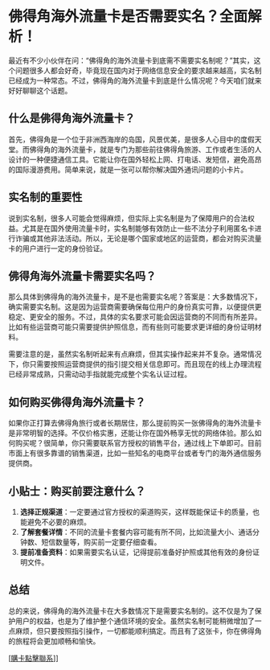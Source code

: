 # 佛得角海外流量卡是否需要实名？全面解析！

最近有不少小伙伴在问：“佛得角的海外流量卡到底需不需要实名制呢？”其实，这个问题很多人都会好奇，毕竟现在国内对于网络信息安全的要求越来越高，实名制已经成为一种常态。不过，佛得角的海外流量卡到底是什么情况呢？今天咱们就来好好聊聊这个话题。

## 什么是佛得角海外流量卡？

首先，佛得角是一个位于非洲西海岸的岛国，风景优美，是很多人心目中的度假天堂。而佛得角的海外流量卡，就是专门为那些前往佛得角旅游、工作或者生活的人设计的一种便捷通信工具。它能让你在国外轻松上网、打电话、发短信，避免高昂的国际漫游费用。简单来说，就是一张可以帮你解决国外通讯问题的小卡片。

## 实名制的重要性

说到实名制，很多人可能会觉得麻烦，但实际上实名制是为了保障用户的合法权益。尤其是在国外使用流量卡时，实名制能够有效防止一些不法分子利用匿名卡进行诈骗或其他非法活动。所以，无论是哪个国家或地区的运营商，都会对购买流量卡的用户进行一定的身份验证。

## 佛得角海外流量卡需要实名吗？

那么具体到佛得角的海外流量卡，是不是也需要实名呢？答案是：大多数情况下，确实需要实名制。这是因为运营商需要确保每位用户的身份真实可靠，以便提供更稳定、更安全的服务。不过，具体的实名要求可能会因运营商的不同而有所差异。比如有些运营商可能只需要提供护照信息，而有些则可能要求更详细的身份证明材料。

需要注意的是，虽然实名制听起来有点麻烦，但其实操作起来并不复杂。通常情况下，你只需要按照运营商提供的指引提交相关信息即可。而且现在的线上办理流程已经非常成熟，只需动动手指就能完成整个实名认证过程。

## 如何购买佛得角海外流量卡？

如果你正打算去佛得角旅行或者长期居住，那么提前购买一张佛得角的海外流量卡是非常明智的选择。不仅价格实惠，还能让你在国外畅享无忧的网络体验。那么如何购买呢？很简单，你只需要联系官方授权的销售平台，通过线上下单即可。目前市面上有很多靠谱的销售渠道，比如一些知名的电商平台或者专门的海外通信服务提供商。

## 小贴士：购买前要注意什么？

1. **选择正规渠道**：一定要通过官方授权的渠道购买，这样既能保证卡的质量，也能避免不必要的麻烦。
2. **了解套餐详情**：不同的流量卡套餐内容可能有所不同，比如流量大小、通话分钟数、短信数量等，购买前一定要仔细查看。
3. **提前准备资料**：如果需要实名认证，记得提前准备好护照或其他有效的身份证明文件。

## 总结

总的来说，佛得角的海外流量卡在大多数情况下是需要实名制的。这不仅是为了保护用户的权益，也是为了维护整个通信环境的安全。虽然实名制可能稍微增加了一点麻烦，但只要按照指引操作，一切都能顺利搞定。而且有了这张卡，你在佛得角的旅程将会更加顺畅和愉快。

[[購卡點擊聯系](https://t.me/s/esim1088)]]